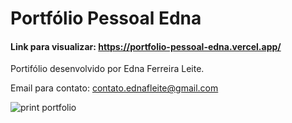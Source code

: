 # Portfólio Pessoal Edna
#### Link para visualizar: https://portfolio-pessoal-edna.vercel.app/

Portifólio desenvolvido por Edna Ferreira Leite.

Email para contato: contato.ednafleite@gmail.com

![print portfolio](https://github.com/DevEdna/Portifolio_Pessoal_Edna/assets/117689166/ada92e54-2eab-47cb-b303-321a99c722a0)

